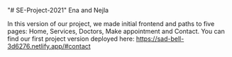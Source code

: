 "# SE-Project-2021"
Ena and Nejla

In this version of our project, we made initial frontend and paths to five pages: Home, Services, Doctors, Make appointment and Contact.
You can find our first project version deployed here:
https://sad-bell-3d6276.netlify.app/#contact
